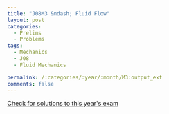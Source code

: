 ```yaml
---
title: "J08M3 &ndash; Fluid Flow"
layout: post
categories:
  - Prelims
  - Problems
tags:
  - Mechanics
  - J08
  - Fluid Mechanics

permalink: /:categories/:year/:month/M3:output_ext
comments: false
---
```

<object data="2008J3M.pdf" type="application/pdf" width="100%" height="500"></object>
<div class="message"><a href='https://princetonprelim.com/prelim/20/'>Check for solutions to this year's exam</a></div>